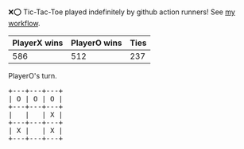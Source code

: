 :x::o: Tic-Tac-Toe played indefinitely by github action runners! See [my workflow](.github/workflows/play.yaml).

|PlayerX wins|PlayerO wins|Ties|
|-|-|-|
|586|512|237|

PlayerO's turn.

<pre>
+---+---+---+
| O | O | O |
+---+---+---+
|   |   | X |
+---+---+---+
| X |   | X |
+---+---+---+
</pre>